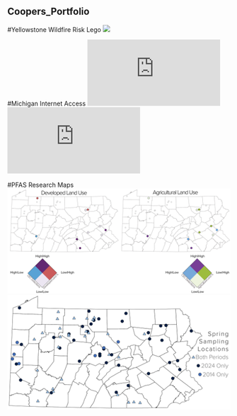 ## Coopers_Portfolio


#Yellowstone Wildfire Risk Lego 
![](https://github.com/CooperPrice27/Coopers_Portfolio/blob/main/Images/CooperPriceWorkSample2.png)

#Michigan Internet Access 
![](https://github.com/CooperPrice27/Coopers_Portfolio/blob/main/Images/CooperPriceWorkSample3.pdf)
![](https://github.com/CooperPrice27/Coopers_Portfolio/blob/main/Images/CooperPriceWorkSample4.pdf)

#PFAS Research Maps
![](https://github.com/CooperPrice27/Coopers_Portfolio/blob/main/Images/DualMap4.2.png)
![](https://github.com/CooperPrice27/Coopers_Portfolio/blob/main/Images/LocationsWcolorUpdated.png)
